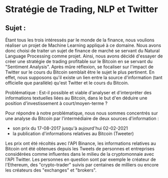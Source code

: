 # Stratégie de Trading, NLP et Twitter


## Sujet :
Étant tous les trois intéressés par le monde de la finance, nous voulions réaliser un projet de Machine Learning appliqué à ce domaine. Nous avons donc choisi de traiter un sujet de finance de marché se servant du Natural Language Processing comme projet. Ainsi, nous avons décidé d'essayer de créer une stratégie de trading profitable sur le Bitcoin en se servant du "Sentiment Analysis". Après mûre réflexion, se focaliser sur l'impact de Twitter sur le cours du Bitcoin semblait être le sujet le plus pertinent. En effet, nous supposons qu'il existe un lien entre la source d'information (tant officielle que parallèle) qu'est Twitter et le cours du Bitcoin.

Problématique : Est-il possible et viable d'analyser et d'interpréter des informations textuelles liées au Bitcoin, dans le but d'en déduire une position d'investissement à court/moyen-terme ?

Pour répondre à notre problématique, nous nous sommes concentrés sur une analyse du Bitcoin par l'intermédiaire de deux sources d'information :

- son prix du 17-08-2017 jusqu'à aujourd'hui 02-02-2021
- la publication d'informations relatives au Bitcoin (Tweeter)

Les prix ont été récoltés avec l'API Binance, les informations relatives au Bitcoin ont été obtenues depuis les Tweets de personnes et entreprises considérées comme influentes dans le milieu de la cryptomonnaie avec l'API Twitter. Les personnes en question sont par exemple le créateur de l'Ethereum, des "crypto-trader" suivis par centaines de milliers ou encore les créateurs des "exchanges" et "brokers".
